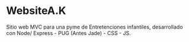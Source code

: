 # WebsiteA.K
Sitio web MVC para una pyme de Entretenciones infantiles, desarrollado con Node/ Express - PUG (Antes Jade) - CSS - JS.
